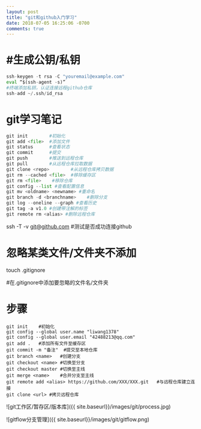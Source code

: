 ```yaml
---
layout: post
title: "git和github入门学习"
date: 2018-07-05 16:25:06 -0700
comments: true
---
```


#生成公钥/私钥
==============
```python
ssh-keygen -t rsa -C "youremail@example.com" 
eval “$(ssh-agent -s)”  
#终端添加私钥，认证连接远程github仓库
ssh-add ~/.ssh/id_rsa  
```

git学习笔记
============

```python
git init		#初始化
git add <file>	#添加文件
git status		#查看状态
git commit		#提交
git push		#推送到远程仓库
git pull		#从远程仓库拉取数据
git clone <repo>		#从远程仓库拷贝数据
git rm --cached <file>	#移除缓存区
git rm <file>    #移除仓库
git config --list #查看配置信息
git mv <oldname> <newname> #重命名
git branch -d <branchname>    #删除分支
git log --oneline --graph #查看历史
git tag -a v1.0 #创建带注解的标签
git remote rm <alias> #删除远程仓库
```

ssh -T -v git@github.com 	#测试是否成功连接github

忽略某类文件/文件夹不添加
=========================
touch .gitignore

#在.gitignore中添加要忽略的文件名/文件夹  

步骤
====
```
git init	#初始化
git config --global user.name "liwang1378"
git config --global user.email "42488213@qq.com"
git add .	#添加所有文件至缓存区
git commit -m "备注"	#提交至本地仓库
git branch <name>	#创建分支
git checkout <name>	#切换至分支
git checkout master	#切换至主线
git merge <name>	#合并分支至主线
git remote add <alias> https://github.com/XXX/XXX.git	#与远程仓库建立连接
git clone <url>	#拷贝远程仓库
```

![git工作区/暂存区/版本库]({{ site.baseurl}}/images/git/process.jpg)

![gitflow分支管理]({{ site.baseurl}}/images/git/gitflow.png)



